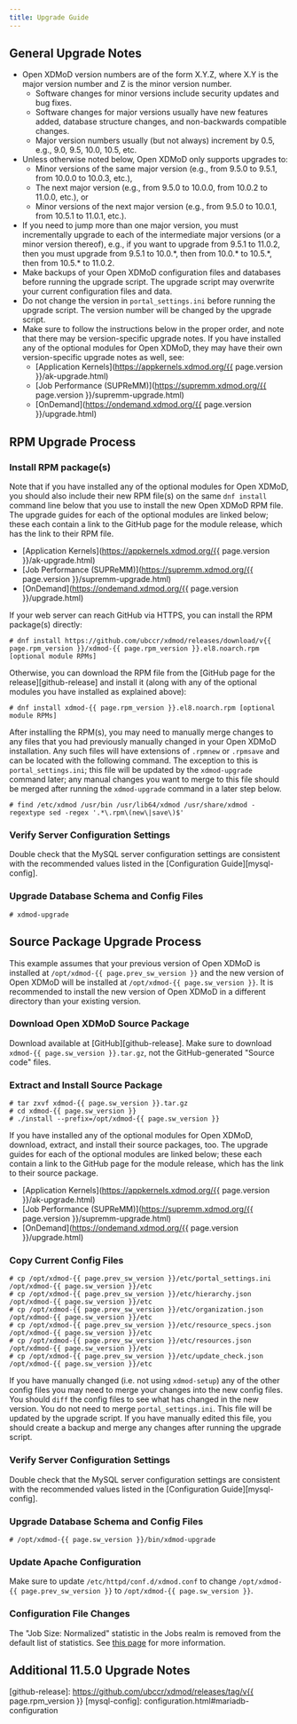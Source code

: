 ```yaml
---
title: Upgrade Guide
---
```


General Upgrade Notes
---------------------

- Open XDMoD version numbers are of the form X.Y.Z, where X.Y is the major
  version number and Z is the minor version number.
    - Software changes for minor versions include security updates and bug
      fixes.
    - Software changes for major versions usually have new features added,
      database structure changes, and non-backwards compatible changes.
    - Major version numbers usually (but not always) increment by 0.5, e.g.,
      9.0, 9.5, 10.0, 10.5, etc.
- Unless otherwise noted below, Open XDMoD only supports upgrades to:
    - Minor versions of the same major version (e.g., from 9.5.0 to 9.5.1,
      from 10.0.0 to 10.0.3, etc.),
    - The next major version (e.g., from 9.5.0 to 10.0.0, from 10.0.2 to
      11.0.0, etc.), or
    - Minor versions of the next major version (e.g., from 9.5.0 to 10.0.1,
      from 10.5.1 to 11.0.1, etc.).
- If you need to jump more than one major version, you must incrementally
  upgrade to each of the intermediate major versions (or a minor version
  thereof), e.g., if you want to upgrade from 9.5.1 to 11.0.2, then you must
  upgrade from 9.5.1 to 10.0.\*, then from 10.0.\* to 10.5.\*, then from
  10.5.\* to 11.0.2.
- Make backups of your Open XDMoD configuration files and databases before
  running the upgrade script. The upgrade script may overwrite your current
  configuration files and data.
- Do not change the version in `portal_settings.ini` before running the
  upgrade script. The version number will be changed by the upgrade
  script.
- Make sure to follow the instructions below in the proper order, and note that
  there may be version-specific upgrade notes. If you have installed any of the
  optional modules for Open XDMoD, they may have their own version-specific
  upgrade notes as well, see:
    - [Application Kernels](https://appkernels.xdmod.org/{{ page.version }}/ak-upgrade.html)
    - [Job Performance (SUPReMM)](https://supremm.xdmod.org/{{ page.version }}/supremm-upgrade.html)
    - [OnDemand](https://ondemand.xdmod.org/{{ page.version }}/upgrade.html)

RPM Upgrade Process
-------------------

### Install RPM package(s)

Note that if you have installed any of the optional modules for Open XDMoD, you
should also include their new RPM file(s) on the same `dnf install` command
line below that you use to install the new Open XDMoD RPM file. The upgrade
guides for each of the optional modules are linked below; these each contain a
link to the GitHub page for the module release, which has the link to their
RPM file.

- [Application Kernels](https://appkernels.xdmod.org/{{ page.version }}/ak-upgrade.html)
- [Job Performance (SUPReMM)](https://supremm.xdmod.org/{{ page.version }}/supremm-upgrade.html)
- [OnDemand](https://ondemand.xdmod.org/{{ page.version }}/upgrade.html)

If your web server can reach GitHub via HTTPS, you can install the RPM
package(s) directly:

    # dnf install https://github.com/ubccr/xdmod/releases/download/v{{ page.rpm_version }}/xdmod-{{ page.rpm_version }}.el8.noarch.rpm [optional module RPMs]

Otherwise, you can download the RPM file from the [GitHub page for the
release][github-release] and install it (along with any of the optional modules
you have installed as explained above):

    # dnf install xdmod-{{ page.rpm_version }}.el8.noarch.rpm [optional module RPMs]

After installing the RPM(s), you may need to manually merge changes to any
files that you had previously manually changed in your Open XDMoD installation.
Any such files will have extensions of `.rpmnew` or `.rpmsave` and can be
located with the following command. The exception to this is
`portal_settings.ini`; this file will be updated by the `xdmod-upgrade` command
later; any manual changes you want to merge to this file should be merged after
running the `xdmod-upgrade` command in a later step below.

    # find /etc/xdmod /usr/bin /usr/lib64/xdmod /usr/share/xdmod -regextype sed -regex '.*\.rpm\(new\|save\)$'

### Verify Server Configuration Settings

Double check that the MySQL server configuration settings are consistent with
the recommended values listed in the [Configuration Guide][mysql-config].

### Upgrade Database Schema and Config Files

    # xdmod-upgrade

Source Package Upgrade Process
------------------------------

This example assumes that your previous version of Open XDMoD is installed at
`/opt/xdmod-{{ page.prev_sw_version }}` and the new version of Open XDMoD will be installed at
`/opt/xdmod-{{ page.sw_version }}`.  It is recommended to install the new version of Open XDMoD
in a different directory than your existing version.

### Download Open XDMoD Source Package

Download available at [GitHub][github-release]. Make sure to download
`xdmod-{{ page.sw_version }}.tar.gz`, not the GitHub-generated "Source code"
files.

### Extract and Install Source Package

    # tar zxvf xdmod-{{ page.sw_version }}.tar.gz
    # cd xdmod-{{ page.sw_version }}
    # ./install --prefix=/opt/xdmod-{{ page.sw_version }}

If you have installed any of the optional modules for Open XDMoD, download,
extract, and install their source packages, too. The upgrade guides for
each of the optional modules are linked below; these each contain a link to
the GitHub page for the module release, which has the link to their source
package.

- [Application Kernels](https://appkernels.xdmod.org/{{ page.version }}/ak-upgrade.html)
- [Job Performance (SUPReMM)](https://supremm.xdmod.org/{{ page.version }}/supremm-upgrade.html)
- [OnDemand](https://ondemand.xdmod.org/{{ page.version }}/upgrade.html)

### Copy Current Config Files

    # cp /opt/xdmod-{{ page.prev_sw_version }}/etc/portal_settings.ini /opt/xdmod-{{ page.sw_version }}/etc
    # cp /opt/xdmod-{{ page.prev_sw_version }}/etc/hierarchy.json      /opt/xdmod-{{ page.sw_version }}/etc
    # cp /opt/xdmod-{{ page.prev_sw_version }}/etc/organization.json   /opt/xdmod-{{ page.sw_version }}/etc
    # cp /opt/xdmod-{{ page.prev_sw_version }}/etc/resource_specs.json /opt/xdmod-{{ page.sw_version }}/etc
    # cp /opt/xdmod-{{ page.prev_sw_version }}/etc/resources.json      /opt/xdmod-{{ page.sw_version }}/etc
    # cp /opt/xdmod-{{ page.prev_sw_version }}/etc/update_check.json   /opt/xdmod-{{ page.sw_version }}/etc

If you have manually changed (i.e. not using `xdmod-setup`) any of the
other config files you may need to merge your changes into the new
config files.  You should `diff` the config files to see what has
changed in the new version.  You do not need to merge
`portal_settings.ini`.  This file will be updated by the upgrade script.
If you have manually edited this file, you should create a backup and
merge any changes after running the upgrade script.

### Verify Server Configuration Settings

Double check that the MySQL server configuration settings are consistent with
the recommended values listed in the [Configuration Guide][mysql-config].

### Upgrade Database Schema and Config Files

    # /opt/xdmod-{{ page.sw_version }}/bin/xdmod-upgrade

### Update Apache Configuration

Make sure to update `/etc/httpd/conf.d/xdmod.conf` to change
`/opt/xdmod-{{ page.prev_sw_version }}` to `/opt/xdmod-{{ page.sw_version }}`.


### Configuration File Changes

The "Job Size: Normalized" statistic in the Jobs realm is removed from the
default list of statistics. See [this
page](howto-normalized-avg-processors.html) for more information.


Additional 11.5.0 Upgrade Notes
-------------------

[github-release]: https://github.com/ubccr/xdmod/releases/tag/v{{ page.rpm_version }}
[mysql-config]: configuration.html#mariadb-configuration
